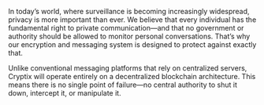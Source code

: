 In today’s world, where surveillance is becoming increasingly widespread, privacy is more important than ever. We believe that every individual has the fundamental right to private communication—and that no government or authority should be allowed to monitor personal conversations. That’s why our encryption and messaging system is designed to protect against exactly that.

Unlike conventional messaging platforms that rely on centralized servers, Cryptix will operate entirely on a decentralized blockchain architecture. This means there is no single point of failure—no central authority to shut it down, intercept it, or manipulate it.
